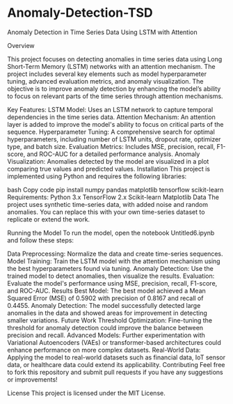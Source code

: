 # Anomaly-Detection-TSD

Anomaly Detection in Time Series Data Using LSTM with Attention

Overview

This project focuses on detecting anomalies in time series data using Long Short-Term Memory (LSTM) networks with an attention mechanism. The project includes several key elements such as model hyperparameter tuning, advanced evaluation metrics, and anomaly visualization. The objective is to improve anomaly detection by enhancing the model’s ability to focus on relevant parts of the time series through attention mechanisms.

Key Features:
LSTM Model: Uses an LSTM network to capture temporal dependencies in the time series data.
Attention Mechanism: An attention layer is added to improve the model's ability to focus on critical parts of the sequence.
Hyperparameter Tuning: A comprehensive search for optimal hyperparameters, including number of LSTM units, dropout rate, optimizer type, and batch size.
Evaluation Metrics: Includes MSE, precision, recall, F1-score, and ROC-AUC for a detailed performance analysis.
Anomaly Visualization: Anomalies detected by the model are visualized in a plot comparing true values and predicted values.
Installation
This project is implemented using Python and requires the following libraries:

bash
Copy code
pip install numpy pandas matplotlib tensorflow scikit-learn
Requirements:
Python 3.x
TensorFlow 2.x
Scikit-learn
Matplotlib
Data
The project uses synthetic time-series data, with added noise and random anomalies. You can replace this with your own time-series dataset to replicate or extend the work.

Running the Model
To run the model, open the notebook Untitled6.ipynb and follow these steps:

Data Preprocessing: Normalize the data and create time-series sequences.
Model Training: Train the LSTM model with the attention mechanism using the best hyperparameters found via tuning.
Anomaly Detection: Use the trained model to detect anomalies, then visualize the results.
Evaluation: Evaluate the model's performance using MSE, precision, recall, F1-score, and ROC-AUC.
Results
Best Model: The best model achieved a Mean Squared Error (MSE) of 0.5902 with precision of 0.8167 and recall of 0.4455.
Anomaly Detection: The model successfully detected large anomalies in the data and showed areas for improvement in detecting smaller variations.
Future Work
Threshold Optimization: Fine-tuning the threshold for anomaly detection could improve the balance between precision and recall.
Advanced Models: Further experimentation with Variational Autoencoders (VAEs) or transformer-based architectures could enhance performance on more complex datasets.
Real-World Data: Applying the model to real-world datasets such as financial data, IoT sensor data, or healthcare data could extend its applicability.
Contributing
Feel free to fork this repository and submit pull requests if you have any suggestions or improvements!

License
This project is licensed under the MIT License.
